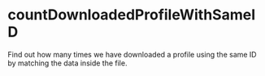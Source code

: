 # countDownloadedProfileWithSameID
Find out how many times we have downloaded a profile using the same ID by matching the data inside the file.
